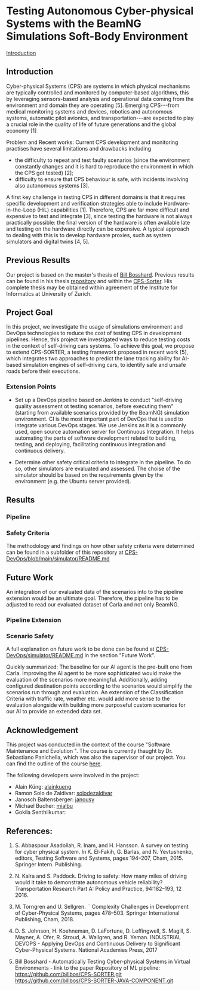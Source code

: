 # Testing Autonomous Cyber-physical Systems with the BeamNG Simulations Soft-Body Environment

[Introduction](https://github.com/janousy/CPS-DevOps/blob/main/README.md#introduction)

## Introduction

Cyber-physical Systems (CPS) are systems in which physical mechanisms are typically controlled and monitored by computer-based algorithms, this by leveraging sensors-based analysis and operational data coming from the environment and domain they are operating [5]. Emerging CPS---from medical monitoring systems and devices, robotics and autonomous systems, automatic pilot avionics, and transportation---are expected to play a crucial role in the quality of life of future generations and the global economy [1]

Problem and Recent works: Current CPS development and monitoring practises have several limitations and drawbacks including

- the difficulty to repeat and test faulty scenarios (since the environment constantly changes and it is hard to reproduce the environment in which the CPS got tested) [2];
- difficulty to ensure that CPS behaviour is safe, with incidents involving also autonomous systems [3].

A first key challenge in testing CPS in different domains is that it requires specific development and verification strategies able to include Hardware-in-the-Loop (HiL) capabilities [1]. Therefore, CPS are far more difficult and expensive to test and integrate [3], since testing the hardware is not always practically possible: the final version of the hardware is often available late and testing on the hardware directly can be expensive. A typical approach to dealing with this is to develop hardware proxies, such as system simulators and digital twins [4, 5].

## Previous Results

Our project is based on the master's thesis of [Bill Bosshard](https://github.com/billbos). Previous results can be found in his thesis [repository](https://github.com/billbos/Master-Thesis-CPS-SORTER) and within the [CPS-Sorter](https://github.com/billbos/CPS-SORTER). His complete thesis may be obtained within agreement of the Institute for Informatics at University of Zurich.

## Project Goal

In this project, we investigate the usage of simulations environment and DevOps technologies to reduce the cost of testing CPS in development pipelines. Hence, this project we investigated ways to reduce testing costs in the context of self-driving cars systems. To achieve this goal, we propose to extend CPS-SORTER, a testing framework proposed in recent work [5], which integrates two approaches to predict the lane tracking ability for AI-based simulation engines of self-driving cars, to identify safe and unsafe roads before their executions.

### Extension Points

- Set up a DevOps pipeline based on Jenkins to conduct "self-driving quality assessment ot testing scenarios, before executing them" (starting from available scenarios provided by the BeamNG) simulation environment. CI is the most important part of DevOps that is used to integrate various DevOps stages. We use Jenkins as it is a commonly used, open source automation server for Continuous Integration. It helps automating the parts of software development related to building, testing, and deploying, facilitating continuous integration and continuous delivery.

- Determine other safety critical criteria to integrate in the pipeline. To do so, other simulators are evaluated and assessed. The choise of the simulator should be based on the requirements given by the environment (e.g. the Ubuntu server provided).

## Results

### Pipeline

### Safety Criteria

The methodology and findings on how other safety criteria were determined can be found in a subfolder of this repository at [CPS-DevOps/blob/main/simulator/README.md](https://github.com/janousy/CPS-DevOps/blob/main/simulator/README.md)

## Future Work

An integration of our evaluated data of the scenarios into to the pipeline extension would be an ultimate goal. Therefore, the pipeline has to be adjusted to read our evaluated dataset of Carla and not only BeamNG.

### Pipeline Extension

### Scenario Safety

A full explanation on future work to be done can be found at [CPS-DevOps/simulator/README.md](https://github.com/janousy/CPS-DevOps/blob/main/simulator/README.md) in the section "Future Work".

Quickly summarized: The baseline for our AI agent is the pre-built one from Carla. Improving the AI agent to be more sophisticated would make the evaluation of the scenarios more meaningful. Additionally, adding configured destination points according to the scenarios would simplify the scenarios run through and evaluation. An extension of the Classification Criteria with traffic rate, weather etc. would add more sense to the evaluation alongside with building more purposeful custom scenarios for our AI to provide an extended data set.

## Acknowledgement

This project was conducted in the context of the course "Software Maintenance and Evolution ". The course is currently thaught by Dr. Sebastiano Panichella, which was also the supervisor of our project. You can find the outline of the course [here](https://www.ifi.uzh.ch/en/seal/teaching/courses/sme.html).

The following developers were involved in the project:

- Alain Küng: [alainkueng](https://github.com/alainkueng)
- Ramon Solo de Zaldivar: [solodezaldivar](https://github.com/solodezaldivar)
- Janosch Baltensberger: [janousy](https://github.com/janousy)
- Michael Bucher: [mialbu](https://github.com/mialbu)
- Gokila Senthilkumar:

## References:

1. S. Abbaspour Asadollah, R. Inam, and H. Hansson. A survey on testing for cyber physical system. In K. El-Fakih, G. Barlas, and N. Yevtushenko, editors, Testing Software and Systems, pages 194–207, Cham, 2015\. Springer Intern. Publishing.
2. N. Kalra and S. Paddock. Driving to safety: How many miles of driving would it take to demonstrate autonomous vehicle reliability? Transportation Research Part A: Policy and Practice, 94:182–193, 12 2016.
3. M. Torngren and U. Sellgren. ¨ Complexity Challenges in Development of Cyber-Physical Systems, pages 478–503\. Springer International Publishing, Cham, 2018.
4. D. S. Johnson, H. Koehneman, D. LaFortune, D. Leffingwell, S. Magill, S. Mayner, A. Ofer, R. Stroud, A. Wallgren, and R. Yeman. INDUSTRIAL DEVOPS - Applying DevOps and Continuous Delivery to Significant Cyber-Physical Systems. National Academies Press, 2017

5. Bill Bosshard - Automatically Testing Cyber-physical Systems in Virtual Environments - link to the paper Repository of ML pipeline: <https://github.com/billbos/CPS-SORTER.git> <https://github.com/billbos/CPS-SORTER-JAVA-COMPONENT.git>
